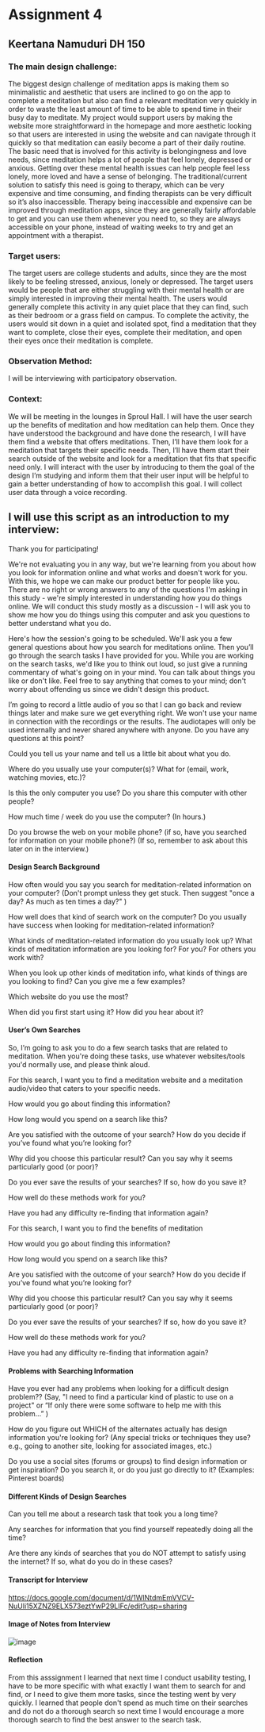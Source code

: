 
# Assignment 4

## Keertana Namuduri DH 150 

### The main design challenge:

The biggest design challenge of meditation apps is making them so minimalistic and aesthetic that users are inclined to go on the app to complete a meditation but also can find a relevant meditation very quickly in order to waste the least amount of time to be able to spend time in their busy day to meditate. My project would support users by making the website more straightforward in the homepage and more aesthetic looking so that users are interested in using the website and can navigate through it quickly so that meditation can easily become a part of their daily routine. The basic need that is involved for this activity is belongingness and love needs, since meditation helps a lot of people that feel lonely, depressed or anxious. Getting over these mental health issues can help people feel less lonely, more loved and have a sense of belonging. The traditional/current solution to satisfy this need is going to therapy, which can be very expensive and time consuming, and finding therapists can be very difficult so it’s also inaccessible. Therapy being inaccessible and expensive can be improved through meditation apps, since they are generally fairly affordable to get and you can use them whenever you need to, so they are always accessible on your phone, instead of waiting weeks to try and get an appointment with a therapist. 

### Target users:

The target users are college students and adults, since they are the most likely to be feeling stressed, anxious, lonely or depressed. The target users would be people that are either struggling with their mental health or are simply interested in improving their mental health. The users would generally complete this activity in any quiet place that they can find, such as their bedroom or a grass field on campus. To complete the activity, the users would sit down in a quiet and isolated spot, find a meditation that they want to complete, close their eyes, complete their meditation, and open their eyes once their meditation is complete. 

### Observation Method:

I will be interviewing with participatory observation. 

### Context:

We will be meeting in the lounges in Sproul Hall. I will have the user search up the benefits of meditation and how meditation can help them. Once they have understood the background and have done the research, I will have them find a website that offers meditations. Then, I’ll have them look for a meditation that targets their specific needs. Then, I’ll have them start their search outside of the website and look for a meditation that fits that specific need only. I will interact with the user by introducing to them the goal of the design I’m studying and inform them that their user input will be helpful to gain a better understanding of how to accomplish this goal. I will collect user data through a voice recording.

## I will use this script as an introduction to my interview:

Thank you for participating!

We're not evaluating you in any way, but we're learning from you about how you look for information online and what works and doesn't work for you. With this, we hope we can make our product better for people like you. There are no right or wrong answers to any of the questions I'm asking in this study - we're simply interested in understanding how you do things online. We will conduct this study mostly as a discussion - I will ask you to show me how you do things using this computer and ask you questions to better understand what you do.

Here's how the session's going to be scheduled. We'll ask you a few general questions about how you search for meditations online. Then you’ll go through the search tasks I have provided for you. While you are working on the search tasks, we'd like you to think out loud, so just give a running commentary of what's going on in your mind. You can talk about things you like or don't like. Feel free to say anything that comes to your mind; don't worry about offending us since we didn't design this product.

I’m going to record a little audio of you so that I can go back and review things later and make sure we get everything right. We won't use your name in connection with the recordings or the results. The audiotapes will only be used internally and never shared anywhere with anyone.
Do you have any questions at this point?

Could you tell us your name and tell us a little bit about what you do.

Where do you usually use your computer(s)? What for (email, work, watching movies, etc.)?

Is this the only computer you use? Do you share this computer with other people?

How much time / week do you use the computer? (In hours.)

Do you browse the web on your mobile phone? (if so, have you searched for information on your mobile phone?) (If so, remember to ask about this later on in the interview.)


#### Design Search Background

How often would you say you search for meditation-related information on your computer? (Don't prompt unless they get stuck. Then suggest "once a day? As much as ten times a day?" )


How well does that kind of search work on the computer? Do you usually have success when looking for meditation-related information?


What kinds of meditation-related information do you usually look up? What kinds of meditation information are you looking for? For you? For others you work with?


When you look up other kinds of meditation info, what kinds of things are you looking to find? Can you give me a few examples?

Which website do you use the most?


When did you first start using it? How did you hear about it?



#### User’s Own Searches

So, I’m going to ask you to do a few search tasks that are related to meditation. When you're doing these tasks, use whatever websites/tools you'd normally use, and please think aloud.

For this search, I want you to find a meditation website and a meditation audio/video that caters to your specific needs. 

How would you go about finding this information?

How long would you spend on a search like this?

Are you satisfied with the outcome of your search? How do you decide if you’ve found what you’re looking for?

Why did you choose this particular result? Can you say why it seems particularly good (or poor)?

Do you ever save the results of your searches? If so, how do you save it?

How well do these methods work for you?

Have you had any difficulty re-finding that information again?

For this search, I want you to find the benefits of meditation

How would you go about finding this information?

How long would you spend on a search like this?

Are you satisfied with the outcome of your search? How do you decide if you’ve found what you’re looking for?

Why did you choose this particular result? Can you say why it seems particularly good (or poor)?

Do you ever save the results of your searches? If so, how do you save it?

How well do these methods work for you?

Have you had any difficulty re-finding that information again?

#### Problems with Searching Information

Have you ever had any problems when looking for a difficult design problem?? (Say, "I need to find a particular kind of plastic to use on a project" or “If only there were some software to help me with this problem…” )

How do you figure out WHICH of the alternates actually has design information you're looking for? (Any special tricks or techniques they use? e.g., going to another site, looking for associated images, etc.)

Do you use a social sites (forums or groups) to find design information or get inspiration? Do you search it, or do you just go directly to it? (Examples: Pinterest boards)

#### Different Kinds of Design Searches

Can you tell me about a research task that took you a long time?

Any searches for information that you find yourself repeatedly doing all the time?

Are there any kinds of searches that you do NOT attempt to satisfy using the internet? If so, what do you do in these cases?

#### Transcript for Interview

https://docs.google.com/document/d/1WlNtdmEmVVCV-NuUli15XZNZ9ELX573eztYwP29LIFc/edit?usp=sharing

#### Image of Notes from Interview

![image](/Users/Keertana/Downloads/IMG_4433.jpg)

#### Reflection

From this asssignment I learned that next time I conduct usability testing, I have to be more specific with what exactly I want them to search for and find, or I need to give them more tasks, since the testing went by very quickly. I learned that people don't spend as much time on their searches and do not do a thorough search so next time I would encourage a more thorough search to find the best answer to the search task.
